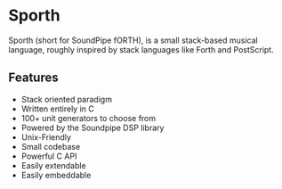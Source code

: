 # Sporth

Sporth (short for SoundPipe fORTH), is a small stack-based musical language, roughly
inspired by stack languages like Forth and PostScript.

## Features

- Stack oriented paradigm
- Written entirely in C
- 100+ unit generators to choose from
- Powered by the Soundpipe DSP library
- Unix-Friendly
- Small codebase
- Powerful C API
- Easily extendable
- Easily embeddable
